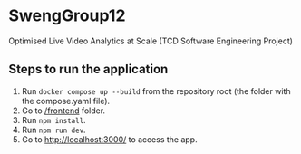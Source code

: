 # SwengGroup12
Optimised Live Video Analytics at Scale (TCD Software Engineering Project)

## Steps to run the application
1. Run `docker compose up --build` from the repository root (the folder with the compose.yaml file).
2. Go to [/frontend](/frontend) folder.
3. Run `npm install`.
4. Run `npm run dev`.
5. Go to <http://localhost:3000/> to access the app.
